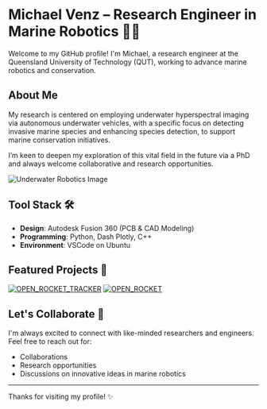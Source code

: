 <!-- HELLO WORLD -->
# Michael Venz – Research Engineer in Marine Robotics 🌊🤖

Welcome to my GitHub profile! I'm Michael, a research engineer at the Queensland University of Technology (QUT), working to advance marine robotics and conservation.

## About Me

My research is centered on employing underwater hyperspectral imaging via autonomous underwater vehicles, with a specific focus on detecting invasive marine species and enhancing species detection, to support marine conservation initiatives.

I’m keen to deepen my exploration of this vital field in the future via a PhD and always welcome collaborative and research opportunities.

![Underwater Robotics Image](https://github.com/roboticsmick/roboticsmick/assets/70121687/4f8b9c35-cd02-4484-81db-172f88093207)

## Tool Stack 🛠️

- **Design**: Autodesk Fusion 360 (PCB & CAD Modeling)
- **Programming**: Python, Dash Plotly, C++
- **Environment**: VSCode on Ubuntu

## Featured Projects 🚀

[![OPEN_ROCKET_TRACKER](https://github-readme-stats.vercel.app/api/pin/?username=roboticsmick&repo=OPEN_ROCKET_TRACKER&theme=dracula)](https://github.com/roboticsmick/OPEN_ROCKET_TRACKER)
[![OPEN_ROCKET](https://github-readme-stats.vercel.app/api/pin/?username=roboticsmick&repo=OPEN_ROCKET&theme=dracula)](https://github.com/roboticsmick/OPEN_ROCKET)

## Let's Collaborate 🤝

I'm always excited to connect with like-minded researchers and engineers. Feel free to reach out for:

- Collaborations
- Research opportunities
- Discussions on innovative ideas in marine robotics

---

Thanks for visiting my profile! ✨
